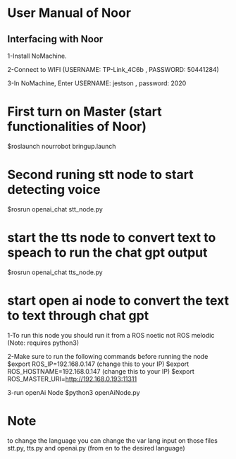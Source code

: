 # User Manual of Noor

## Interfacing with Noor 
1-Install NoMachine.

2-Connect to WIFI (USERNAME: TP-Link_4C6b , PASSWORD: 50441284)

3-In NoMachine, Enter USERNAME: jestson , password: 2020


# First turn on Master (start functionalities of Noor)
$roslaunch nourrobot bringup.launch

# Second runing stt node  to start detecting voice
$rosrun openai_chat stt_node.py

# start the tts node to convert text to speach to run the chat gpt output 
$rosrun openai_chat tts_node.py


# start  open ai node to convert the text to text through chat gpt 
1-To run this node you should run it from a ROS noetic not ROS melodic (Note: requires python3)

2-Make sure to run the following commands before running the node
$export ROS_IP=192.168.0.147 (change this to your IP)
$export ROS_HOSTNAME=192.168.0.147 (change this to your IP)
$export ROS_MASTER_URI=http://192.168.0.193:11311
 
3-run openAi Node
$python3 openAiNode.py

# Note
to change the language you can change the var lang input on those files stt.py, tts.py and openai.py (from en to the desired language)

